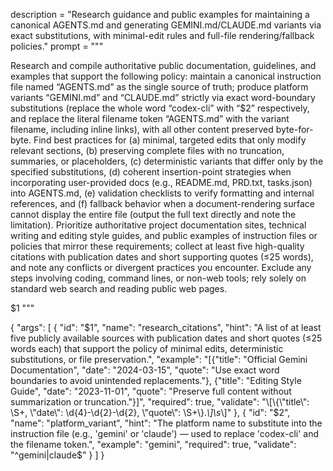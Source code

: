 description = "Research guidance and public examples for maintaining a canonical AGENTS.md and generating GEMINI.md/CLAUDE.md variants via exact substitutions, with minimal-edit rules and full-file rendering/fallback policies."
prompt = """

Research and compile authoritative public documentation, guidelines, and examples that support the following policy: maintain a canonical instruction file named “AGENTS.md” as the single source of truth; produce platform variants “GEMINI.md” and “CLAUDE.md” strictly via exact word-boundary substitutions (replace the whole word “codex-cli” with “$2” respectively, and replace the literal filename token “AGENTS.md” with the variant filename, including inline links), with all other content preserved byte-for-byte. Find best practices for (a) minimal, targeted edits that only modify relevant sections, (b) preserving complete files with no truncation, summaries, or placeholders, (c) deterministic variants that differ only by the specified substitutions, (d) coherent insertion-point strategies when incorporating user-provided docs (e.g., README.md, PRD.txt, tasks.json) into AGENTS.md, (e) validation checklists to verify formatting and internal references, and (f) fallback behavior when a document-rendering surface cannot display the entire file (output the full text directly and note the limitation). Prioritize authoritative project documentation sites, technical writing and editing style guides, and public examples of instruction files or policies that mirror these requirements; collect at least five high-quality citations with publication dates and short supporting quotes (≤25 words), and note any conflicts or divergent practices you encounter. Exclude any steps involving coding, command lines, or non-web tools; rely solely on standard web search and reading public web pages.

$1
"""

{
  "args": [
    {
      "id": "$1",
      "name": "research_citations",
      "hint": "A list of at least five publicly available sources with publication dates and short quotes (≤25 words each) that support the policy of minimal edits, deterministic substitutions, or file preservation.",
      "example": "[{\"title\": \"Official Gemini Documentation\", \"date\": \"2024-03-15\", \"quote\": \"Use exact word boundaries to avoid unintended replacements.\"}, {\"title\": \"Editing Style Guide\", \"date\": \"2023-11-01\", \"quote\": \"Preserve full content without summarization or truncation.\"}]",
      "required": true,
      "validate": "\\[\\{\\\"title\\\": \\S+, \\\"date\\\": \\d{4}-\\d{2}-\\d{2}, \\\"quote\\\": \\S+\\}.*\\]\\s*\\]"
    },
    {
      "id": "$2",
      "name": "platform_variant",
      "hint": "The platform name to substitute into the instruction file (e.g., 'gemini' or 'claude') — used to replace 'codex-cli' and the filename token.",
      "example": "gemini",
      "required": true,
      "validate": "^gemini|claude$"
    }
  ]
}
